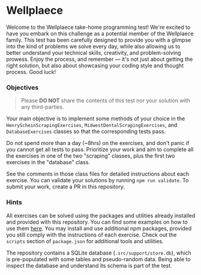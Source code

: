 # Wellplaece

Welcome to the Wellplaece take-home programming test! We're excited to have you
embark on this challenge as a potential member of the Wellplaece family. This
test has been carefully designed to provide you with a glimpse into the kind of
problems we solve every day, while also allowing us to better understand your
technical skills, creativity, and problem-solving prowess. Enjoy the process,
and remember — it's not just about getting the right solution, but also about
showcasing your coding style and thought process. Good luck!

### Objectives

> Please **DO NOT** share the contents of this test nor your solution with any
> third-parties.

Your main objective is to implement some methods of your choice in the
`HenryScheinScrapingExercises`, `MidwestDentalScrapingExercises`, and
`DatabaseExercises` classes so that the corresponding tests pass.

Do not spend more than a day (~8hrs) on the exercises, and don't panic if you
cannot get all tests to pass. Prioritize your work and aim to complete all the
exercises in one of the two "scraping" classes, plus the first two exercises in
the "database" class.

See the comments in those class files for detailed instructions about each
exercise. You can validate your solutions by running `npm run validate`. To
submit your work, create a PR in this repository.

### Hints

All exercises can be solved using the packages and utilities already installed
and provided with this repository. You can find some examples on how to use them
[here](./src/support/examples.spec.ts). You may install and use additional npm
packages, provided you still comply with the instructions of each exercise.
Check out the `scripts` section of `package.json` for additional tools and
utilities.

The repository contains a SQLite database (`.src/support/store.db`), which is
pre-populated with some tables and pseudo-random data. Being able to inspect the
database and understand its schema is part of the test.
